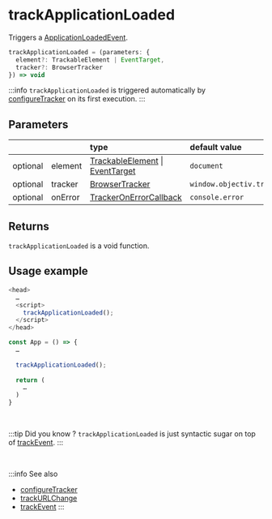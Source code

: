 # trackApplicationLoaded

Triggers a [ApplicationLoadedEvent](/taxonomy/events/ApplicationLoadedEvent.md).

```typescript
trackApplicationLoaded = (parameters: {
  element?: TrackableElement | EventTarget,
  tracker?: BrowserTracker
}) => void
```

:::info
`trackApplicationLoaded` is triggered automatically by [configureTracker](/tracking/api-reference/general/configureTracker.md) on its first execution.
:::

## Parameters
|          |         | type                                                                                                                                                      | default value
| :-:      | :--     | :--                                                                                                                                                       | :--           
| optional | element | [TrackableElement](/tracking/core-concepts/elements.md#trackable-elements) \| [EventTarget](https://developer.mozilla.org/en-US/docs/Web/API/EventTarget) | `document`
| optional | tracker | [BrowserTracker](/tracking/api-reference/interfaces/BrowserTracker.md)                                                                                    | `window.objectiv.tracker`
| optional | onError | [TrackerOnErrorCallback](/tracking/api-reference/interfaces/TrackerOnErrorCallback.md)                                                                    | `console.error`

## Returns
`trackApplicationLoaded` is a void function.

## Usage example

```typescript jsx
<head>
  …
  <script>
    trackApplicationLoaded();
  </script>
</head>
```

```typescript jsx
const App = () => {
  …
  
  trackApplicationLoaded();
  
  return (
    …
  )
}
```

<br />

:::tip Did you know ?
`trackApplicationLoaded` is just syntactic sugar on top of [trackEvent](/tracking/api-reference/low-level/trackEvent.md).
:::

<br />

:::info See also
- [configureTracker](/tracking/api-reference/general/configureTracker.md)
- [trackURLChange](/tracking/api-reference/event-trackers/trackURLChange.md)
- [trackEvent](/tracking/api-reference/low-level/trackEvent.md)
:::
